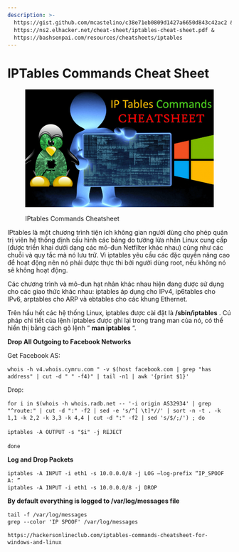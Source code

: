 ```yaml
---
description: >-
  https://gist.github.com/mcastelino/c38e71eb0809d1427a6650d843c42ac2 &
  https://ns2.elhacker.net/cheat-sheet/iptables-cheat-sheet.pdf &
  https://bashsenpai.com/resources/cheatsheets/iptables
---
```


# IPTables Commands Cheat Sheet

<figure><img src=".gitbook/assets/IP-Tables-Commands-Cheatsheet.png" alt=""><figcaption><p>IPtables Commands Cheatsheet</p></figcaption></figure>

IPtables là một chương trình tiện ích không gian người dùng cho phép quản trị viên hệ thống định cấu hình các bảng do tường lửa nhân Linux cung cấp (được triển khai dưới dạng các mô-đun Netfilter khác nhau) cũng như các chuỗi và quy tắc mà nó lưu trữ. Vì iptables yêu cầu các đặc quyền nâng cao để hoạt động nên nó phải được thực thi bởi người dùng root, nếu không nó sẽ không hoạt động.

Các chương trình và mô-đun hạt nhân khác nhau hiện đang được sử dụng cho các giao thức khác nhau: iptables áp dụng cho IPv4, ip6tables cho IPv6, arptables cho ARP và ebtables cho các khung Ethernet.

Trên hầu hết các hệ thống Linux, iptables được cài đặt là **/sbin/iptables** . Cú pháp chi tiết của lệnh iptables được ghi lại trong trang man của nó, có thể hiển thị bằng cách gõ lệnh “ **man iptables** “.

**Drop All Outgoing to Facebook Networks**

Get Facebook AS:

```
whois -h v4.whois.cymru.com " -v $(host facebook.com | grep "has address" | cut -d " " -f4)" | tail -n1 | awk '{print $1}'
```

Drop:

```
for i in $(whois -h whois.radb.net -- '-i origin AS32934' | grep "^route:" | cut -d ":" -f2 | sed -e 's/^[ \t]*//' | sort -n -t . -k 1,1 -k 2,2 -k 3,3 -k 4,4 | cut -d ":" -f2 | sed 's/$/;/') ; do

iptables -A OUTPUT -s "$i" -j REJECT

done
```

**Log and Drop Packets**

```
iptables -A INPUT -i eth1 -s 10.0.0.0/8 -j LOG –log-prefix “IP_SPOOF A: ”
iptables -A INPUT -i eth1 -s 10.0.0.0/8 -j DROP
```

**By default everything is logged to /var/log/messages file**

```
tail -f /var/log/messages
grep --color 'IP SPOOF' /var/log/messages
```

```
https://hackersonlineclub.com/iptables-commands-cheatsheet-for-windows-and-linux
```
